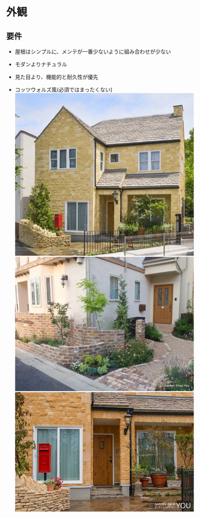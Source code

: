 # 外観

## 要件
* 屋根はシンプルに、メンテが一番少ないように組み合わせが少ない
* モダンよりナチュラル
* 見た目より、機能的と耐久性が優先

* コッツウォルズ風(必須ではまったくない)
![](imgae/外観1.jpg)
![](imgae/外観2.jpg)
![](imgae/外観3.jpg)



